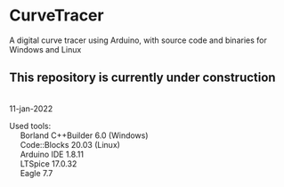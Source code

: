 # CurveTracer
A digital curve tracer using Arduino, with source code and binaries for Windows and Linux

__<h2>This repository is currently under construction</h2>__  
11-jan-2022

Used tools:  
&nbsp;&nbsp;&nbsp;&nbsp; Borland C++Builder 6.0  (Windows)  
&nbsp;&nbsp;&nbsp;&nbsp; Code::Blocks 20.03  (Linux)  
&nbsp;&nbsp;&nbsp;&nbsp; Arduino IDE 1.8.11  
&nbsp;&nbsp;&nbsp;&nbsp; LTSpice 17.0.32  
&nbsp;&nbsp;&nbsp;&nbsp; Eagle 7.7  
